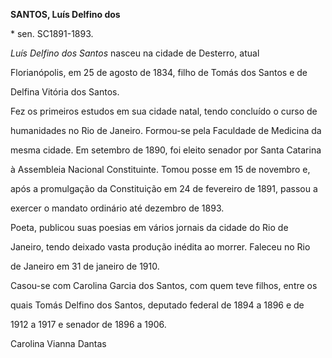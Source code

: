 **SANTOS, Luís Delfino dos**



\* sen. SC1891-1893.



*Luís Delfino dos Santos* nasceu na cidade de Desterro, atual

Florianópolis, em 25 de agosto de 1834, filho de Tomás dos Santos e de

Delfina Vitória dos Santos.



Fez os primeiros estudos em sua cidade natal, tendo concluído o curso de

humanidades no Rio de Janeiro. Formou-se pela Faculdade de Medicina da

mesma cidade. Em setembro de 1890, foi eleito senador por Santa Catarina

à Assembleia Nacional Constituinte. Tomou posse em 15 de novembro e,

após a promulgação da Constituição em 24 de fevereiro de 1891, passou a

exercer o mandato ordinário até dezembro de 1893.



Poeta, publicou suas poesias em vários jornais da cidade do Rio de

Janeiro, tendo deixado vasta produção inédita ao morrer. Faleceu no Rio

de Janeiro em 31 de janeiro de 1910.



Casou-se com Carolina Garcia dos Santos, com quem teve filhos, entre os

quais Tomás Delfino dos Santos, deputado federal de 1894 a 1896 e de

1912 a 1917 e senador de 1896 a 1906.



Carolina Vianna Dantas



